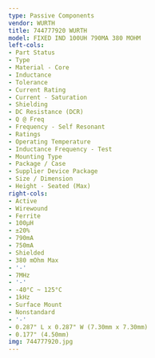 ```yaml
---
type: Passive Components
vendor: WURTH
title: 744777920 WURTH
model: FIXED IND 100UH 790MA 380 MOHM
left-cols:
- Part Status
- Type
- Material - Core
- Inductance
- Tolerance
- Current Rating
- Current - Saturation
- Shielding
- DC Resistance (DCR)
- Q @ Freq
- Frequency - Self Resonant
- Ratings
- Operating Temperature
- Inductance Frequency - Test
- Mounting Type
- Package / Case
- Supplier Device Package
- Size / Dimension
- Height - Seated (Max)
right-cols:
- Active
- Wirewound
- Ferrite
- 100µH
- ±20%
- 790mA
- 750mA
- Shielded
- 380 mOhm Max
- '-'
- 7MHz
- '-'
- -40°C ~ 125°C
- 1kHz
- Surface Mount
- Nonstandard
- '-'
- 0.287" L x 0.287" W (7.30mm x 7.30mm)
- 0.177" (4.50mm)
img: 744777920.jpg
---
```

